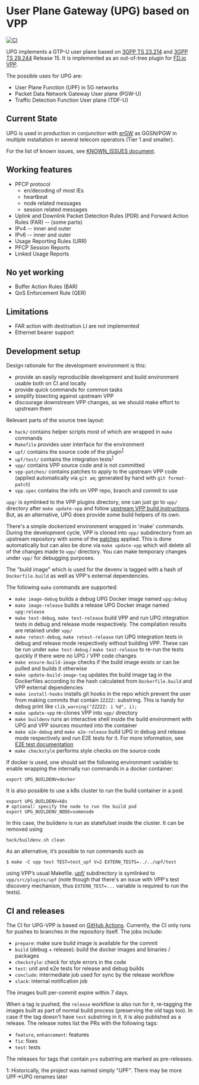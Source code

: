 User Plane Gateway (UPG) based on VPP
=====================================
[![CI](https://github.com/travelping/upg-vpp/actions/workflows/main.yaml/badge.svg?branch=master)](https://github.com/travelping/upg-vpp/actions/workflows/main.yaml)

UPG implements a GTP-U user plane based on [3GPP TS 23.214][TS23214]
and [3GPP TS 29.244][TS29244] Release 15. It is implemented as an
out-of-tree plugin for [FD.io VPP][VPP].

The possible uses for UPG are:
* User Plane Function (UPF) in 5G networks
* Packet Data Network Gateway User plane (PGW-U)
* Traffic Detection Function User plane (TDF-U)

Current State
-------------

UPG is used in production in conjunction with [erGW][erGW] as GGSN/PGW
in multiple installation in several telecom operators (Tier 1 and
smaller).

For the list of known issues, see [KNOWN_ISSUES document](KNOWN_ISSUES.md).

Working features
----------------

* PFCP protocol
  * en/decoding of most IEs
  * heartbeat
  * node related messages
  * session related messages
* Uplink and Downlink Packet Detection Rules (PDR) and
  Forward Action Rules (FAR) -- (some parts)
* IPv4 -- inner and outer
* IPv6 -- inner and outer
* Usage Reporting Rules (URR)
* PFCP Session Reports
* Linked Usage Reports

No yet working
--------------

* Buffer Action Rules (BAR)
* QoS Enforcement Rule (QER)

Limitations
-----------

* FAR action with destination LI are not implemented
* Ethernet bearer support


Development setup
-----------------

Design rationale for the development environment is this:

* provide an easily reproducible development and build environment
  usable both on CI and locally
* provide quick commands for common tasks
* simplify bisecting against upstream VPP
* discourage downstream VPP changes, as we should make effort to
  upstream them

Relevant parts of the source tree layout:
* `hack/` contains helper scripts most of which are wrapped in `make`
  commands
* `Makefile` provides user interface for the environment
* `upf/` contains the source code of the plugin<sup>[1](#footnote-1)</sup>
* `upf/test/` contains the integration tests<sup>[1](#footnote-1)</sup>
* `vpp/` contains VPP source code and is not committed
* `vpp-patches/` contains patches to apply to the upstream VPP code
  (applied automatically via `git am`; generated by hand with `git
  format-patch`)
* `vpp.spec` contains the info on VPP repo, branch and commit to use

`upg/` is symlinked to the VPP plugins directory, one can just go
to `vpp/` directory after `make update-vpp` and follow
[upstream VPP build instructions][VPPBUILD]. But, as an alternative,
UPG does provide some build helpers of its own.

There's a simple dockerized environment wrapped in 'make'
commands. During the development cycle, VPP is cloned into `vpp/`
subdirectory from an upstream repository with some of the
[patches](vpp-patches/) applied. This is done automatically but can
also be done via `make update-vpp` which will delete all of the
changes made to `vpp/` directory. You can make temporary changes under
`vpp/` for debugging purposes.

The "build image" which is used for the devenv is tagged with a hash
of `Dockerfile.build` as well as VPP's external dependencies.

The following `make` commands are supported:

* `make image-debug` builds a debug UPG Docker image named `upg:debug`
* `make image-release` builds a release UPG Docker image named `upg:release`
* `make test-debug`, `make test-release` build VPP and run UPG
  integration tests in debug and release mode respectively. The
  compilation results are retained under `vpp/`
* `make retest-debug`, `make retest-release` run UPG integration tests
  in debug and release mode respectively without building VPP. These
  can be run under `make test-debug` / `make test-release` to re-run
  the tests quickly if there were no UPG / VPP code changes
* `make ensure-build-image` checks if the build image exists or can be
  pulled and builds it otherwise
* `make update-build-image-tag` updates the build image tag in
  the Dockerfiles according to the hash calculated
  from `Dockerfile.build` and VPP external dependencies
* `make install-hooks` installs git hooks in the repo which prevent
  the user from making commits that contain `ZZZZZ:` substring. This
  is handy for debug print like `clib_warning("ZZZZZ: i %d", i);`
* `make update-vpp` re-clones VPP into `vpp/` directory
* `make buildenv` runs an interactive shell inside the build
  environment with UPG and VPP sources mounted into the container
* `make e2e-debug` and `make e2e-release` build UPG in debug and
  release mode respectively and run E2E tests for it. For more information,
  see [E2E test documentation](test/e2e/README.md)
* `make checkstyle` performs style checks on the source code

If docker is used, one should set the following environment variable
to enable wrapping the internally run commands in a docker container:

```
export UPG_BUILDENV=docker
```

It is also possible to use a k8s cluster to run the build container in a pod:
```
export UPG_BUILDENV=k8s
# optional: specify the node to run the build pod
export UPG_BUILDENV_NODE=somenode
```
In this case, the buildenv is run as statefulset inside the cluster.
It can be removed using
```
hack/buildenv.sh clean
```

As an alternative, it’s possible to run commands such as

```console
$ make -C vpp test TEST=test_upf V=2 EXTERN_TESTS=../../upf/test
```

using VPP’s usual Makefile. [upf/](upf/) subdirectory is symlinked to
`vpp/src/plugins/upf` (note though that there's an issue with VPP's
test discovery mechanism, thus `EXTERN_TEST=...` variable is required
to run the tests).

CI and releases
---------------

The CI for UPG-VPP is based on [GitHub Actions][GHACTIONS]. Currently,
the CI only runs for pushes to branches in the repository itself.
The jobs include:
- `prepare`: make sure build image is available for the commit
- `build` (debug + release): build the docker images and binaries / packages
- `checkstyle`: check for style errors in the code
- `test`: unit and e2e tests for release and debug builds
- `conclude`: intermediate job used for sync by the release workflow
- `slack`: internal notification job

The images built per-commit expire within 7 days.

When a tag is pushed, the `release` workflow is also run for it,
re-tagging the images built as part of normal build process
(preserving the old tags too). In case if the tag doesn't have `test`
substring in it, it is also published as a release. The release notes
list the PRs with the following tags:
- `feature`, `enhancement`: features
- `fix`: fixes
- `test`: tests

The releases for tags that contain `pre` substring are marked as
pre-releases.

[VPP]: https://fd.io
[erGW]: https://github.com/travelping/ergw
[TS23214]: http://www.3gpp.org/ftp/Specs/html-info/23214.htm
[TS29244]: http://www.3gpp.org/ftp/Specs/html-info/29244.htm
[VPPBUILD]: https://wiki.fd.io/view/VPP/Pulling,_Building,_Running,_Hacking_and_Pushing_VPP_Code#Building
[GHACTIONS]: https://github.com/features/actions

<a name="footnote-1">1</a>: Historically, the project was named simply "UPF". There may be more UPF->UPG renames later


